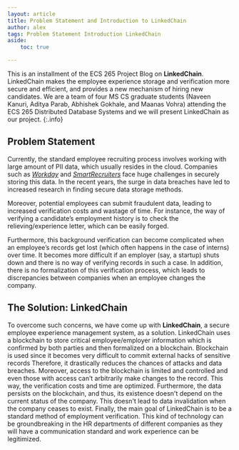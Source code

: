 ```yaml
---
layout: article
title: Problem Statement and Introduction to LinkedChain
author: alex
tags: Problem Statement Introduction LinkedChain
aside:
    toc: true

---
```


This is an installment of the ECS 265 Project Blog on **LinkedChain**. LinkedChain makes the employee experience storage and verification more secure and efficient, and provides a new mechanism of hiring new candidates. We are a team of four MS CS graduate students (Naveen Kanuri, Aditya Parab, Abhishek Gokhale, and Maanas Vohra) attending the ECS 265 Distributed Database Systems and we will present LinkedChain as our project.
{:.info}

## Problem Statement
Currently, the standard employee recruiting process involves working with large amount of PII data, which usually resides in the cloud. Companies such as <a href="https://www.workday.com/">*Workday*</a> and <a href="https://www.smartrecruiters.com/">*SmartRecruiters*</a> face huge challenges in securely storing this data. In the recent years, the surge in data breaches have led to increased research in finding secure data storage methods. 

Moreover, potential employees can submit fraudulent data, leading to increased verification costs and wastage of time. For instance, the way of verifying a candidate’s employment history is to check the relieving/experience letter, which can be easily forged. 

Furthermore, this background verification can become complicated when an employee’s records get lost (which often happens in the case of interns) over time. It becomes more difficult if an employer (say, a startup) shuts down and there is no way of verifying records in such a case. In addition, there is no formalization of this verification process, which leads to discrepancies between companies when an employee changes the company.

## The Solution: LinkedChain
To overcome such concerns, we have come up with **LinkedChain**, a secure employee experience management system, as a solution. LinkedChain uses a blockchain to store critical employee/employer information which is confirmed by both parties and then formalized on a blockchain. Blockchain is used since it becomes very difficult to commit external hacks of sensitive records Therefore, it drastically reduces the chances of attacks and data breaches. Moreover, access to the blockchain is limited and controlled and even those with access can’t arbitrarily make changes to the record. This way, the verification costs and time are optimized. Furthermore, the data persists on the blockchain, and thus, its existence doesn't depend on the current status of the company. This doesn't lead to data invalidation when the company ceases to exist. Finally, the main goal of LinkedChain is to be a standard method of employment verification. This kind of technology can be groundbreaking in the HR departments of different companies as they will have a communication standard and work experience can be legitimized.

